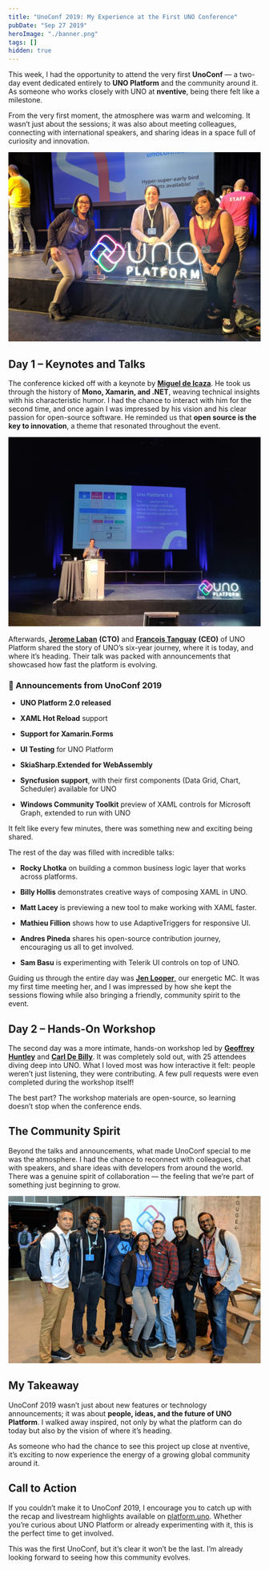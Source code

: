 ```yaml
---
title: "UnoConf 2019: My Experience at the First UNO Conference"
pubDate: "Sep 27 2019"
heroImage: "./banner.png"
tags: []
hidden: true
---
```


This week, I had the opportunity to attend the very first **UnoConf** — a
two-day event dedicated entirely to **UNO Platform** and the community around
it. As someone who works closely with UNO at **nventive**, being there felt like
a milestone.

From the very first moment, the atmosphere was warm and welcoming. It wasn’t
just about the sessions; it was also about meeting colleagues, connecting with
international speakers, and sharing ideas in a space full of curiosity and
innovation.

![](./ref1.jpg)

## **Day 1 – Keynotes and Talks**

The conference kicked off with a keynote by
[**Miguel de Icaza**](https://www.linkedin.com/in/migueld1/). He took us through
the history of **Mono, Xamarin, and .NET**, weaving technical insights with his
characteristic humor. I had the chance to interact with him for the second time,
and once again I was impressed by his vision and his clear passion for
open-source software. He reminded us that **open source is the key to
innovation**, a theme that resonated throughout the event.

![](./ref2.jpg)

Afterwards, [**Jerome Laban**](https://www.linkedin.com/in/jeromelaban/)
**(CTO)** and
[**Francois Tanguay**](https://www.linkedin.com/in/francoistanguay/) **(CEO)**
of UNO Platform shared the story of UNO’s six-year journey, where it is today,
and where it’s heading. Their talk was packed with announcements that showcased
how fast the platform is evolving.

### **🚀 Announcements from UnoConf 2019**

- **UNO Platform 2.0 released**

- **XAML Hot Reload** support

- **Support for Xamarin.Forms**

- **UI Testing** for UNO Platform

- **SkiaSharp.Extended for WebAssembly**

- **Syncfusion support**, with their first components (Data Grid, Chart,
  Scheduler) available for UNO

- **Windows Community Toolkit** preview of XAML controls for Microsoft Graph,
  extended to run with UNO

It felt like every few minutes, there was something new and exciting being
shared.

The rest of the day was filled with incredible talks:

- **Rocky Lhotka** on building a common business logic layer that works across
  platforms.

- **Billy Hollis** demonstrates creative ways of composing XAML in UNO.

- **Matt Lacey** is previewing a new tool to make working with XAML faster.

- **Mathieu Fillion** shows how to use AdaptiveTriggers for responsive UI.

- **Andres Pineda** shares his open-source contribution journey, encouraging us
  all to get involved.

- **Sam Basu** is experimenting with Telerik UI controls on top of UNO.

Guiding us through the entire day was
[**Jen Looper**,](https://www.linkedin.com/in/jenlooper/) our energetic MC. It
was my first time meeting her, and I was impressed by how she kept the sessions
flowing while also bringing a friendly, community spirit to the event.

## **Day 2 – Hands-On Workshop**

The second day was a more intimate, hands-on workshop led by
[**Geoffrey Huntley**](https://www.linkedin.com/in/geoffreyhuntley/) and
[**Carl De Billy**](https://www.linkedin.com/in/carldebilly/). It was completely
sold out, with 25 attendees diving deep into UNO. What I loved most was how
interactive it felt: people weren’t just listening, they were contributing. A
few pull requests were even completed during the workshop itself\!

The best part? The workshop materials are open-source, so learning doesn’t stop
when the conference ends.

## **The Community Spirit**

Beyond the talks and announcements, what made UnoConf special to me was the
atmosphere. I had the chance to reconnect with colleagues, chat with speakers,
and share ideas with developers from around the world. There was a genuine
spirit of collaboration — the feeling that we’re part of something just
beginning to grow.

![](./ref3.jpg)

## **My Takeaway**

UnoConf 2019 wasn’t just about new features or technology announcements; it was
about **people, ideas, and the future of UNO Platform**. I walked away inspired,
not only by what the platform can do today but also by the vision of where it’s
heading.

As someone who had the chance to see this project up close at nventive, it’s
exciting to now experience the energy of a growing global community around it.

## **Call to Action**

If you couldn’t make it to UnoConf 2019, I encourage you to catch up with the
recap and livestream highlights available on
[platform.uno](https://platform.uno/blog/unoconf-2019-recap-with-video/).
Whether you’re curious about UNO Platform or already experimenting with it, this
is the perfect time to get involved.

This was the first UnoConf, but it’s clear it won’t be the last. I’m already
looking forward to seeing how this community evolves.
